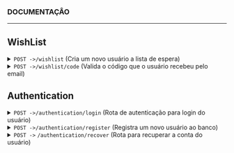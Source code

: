 ### DOCUMENTAÇÂO
------------------------------------------------------------------------------------------
## WishList
<details>
<summary><code>POST -></code><code>/wishlist</code> (Cria um novo usuário a lista de espera)</summary>

#### Descrição
Essa é a primeira rota a ser usada pelo usuário durante o beta fechado, onde ele se cadastrará, essa rota permite a criação do documento que contém o usuário e email na tabela de usuários e o código de verificação, que é mandado para o email dele, que posteriormente será usado como parâmetro na rota de <code>/code</code>, o código tem validade de 5 minutos.

##### Parâmetros

> | Name      |  Type     | Data type               | Description                                                           |
> |-----------|-----------|-------------------------|-----------------------------------------------------------------------|
> | email      |  required | String   | Email do usuário  |
> | name      |  required | String   | Nome do usuário  |

##### Respostas
> | Http code | Content-type | Response |  Description
> |------------|------------------------|------------------------------------------------------------------------------|----------------------------------------|
> |200         | application/json       | `{status: 200, message: "Success. The Code was sent to your email"}`         | Sucesso, email cadastrado na wishlist. |
> |400         | application/json       | `{status: 400, error: "Invalid Name, name must be more than 3 characters"}`  | Falha, o nome do usuário deve ser maior que 3 caracteres.|
> |409         | application/json       | `{status: 409, error: "Email already in use"}`                               | Falha, este email já está sendo usado por outro usuário.|
> |500         | application/json       | `{status: 500, error: "Internal server error"}`                              | Falha, erro interno do servidor.|
</details>

<details>
<summary><code>POST -></code><code>/wishlist/code</code> (Valida o código que o usuário recebeu pelo email)</summary>

#### Descrição
Essa rota é usada para verificar se o usuário possui um email válido, ele receberá um código no email dele após passar pela rota de <code>/wishlist</code> que perdurará por 5 minutos, depois disso o código se torna expirado.

#### Parâmetros
> | Name | Type | Data Type | Description |
> |------|-----------|-------|---------------------------------------|
> | code | required | String | Codigo recebido pelo email do usuário |

#### Respostas
> | Http code | Content-type | Response |  Description
> |------------|------------------------|------------------------------------------------------------------------------|----------------------------------------|
> | 200        | application/json       | `{status: 200, message: "Success. The User is now verified"}`                | Sucesso, email validado com sucesso.   |
> | 400        | application/json       | `{status: 400, error: "Invalid Code"}`                                       | Falha, código menor que 4 caracteres   |
> | 409        | application/json       | `{status: 409, error: "Code expired"}`                                       | Falha, código expirado                 |
> | 500        | application/json       | `{status: 500, error: "Internal server error"}`                              | Falha, erro interno do servidor.       |
</details>

## Authentication
<details>
<summary><code>POST -></code><code>/authentication/login</code> (Rota de autenticação para login do usuário)</summary>
  
#### Parâmetros
> | Name      |  Type     | Data type               | Description                                                           |
> |-----------|-----------|-------------------------|-----------------------------------------------------------------------|
> | email      |  required | String   | Email do usuário  |
> | password      |  required | String   | Senha do usuário  |

#### Respostas
> | Http code | Content-type | Response |  Description
> |------------|------------------------|------------------------------------------------------------------------------|-----------------------------------------------------------------------------------------------------------------------------|
> | 200        | application/json       | `{ status: 200, message: "Success", token: *token*, data: *update* }`          | Sucesso, {token}: Novo token gerado para garantir a segurança, {update}: Status da atualização de last seen e status online.|
> | 400        | application/json       | `{ status: 400, error: "Invalid Email" }`                                      | Falha email não passou pelas verificações dos REGEX, e foi rejeitado.|
> | 400        | application/json       | `{ status: 400, error: "Invalid Password" }`                                   | Falha senha omitida ou inválida|
> | 404        | application/json       | `{ status: 404, error: "User not found" }`                                     | Falha email não encontrado na base de dados|
> | 500        | application/json       | `{status: 500, error: "Internal server error"}`                                | Falha, erro interno do servidor.|
</details>

<details>
<summary><code>POST -></code><code>/authentication/register</code> (Registra um novo usuário ao banco)</summary>
  
#### Parâmetros
> | Name      |  Type     | Data type               | Description                                                           |
> |-----------|-----------|-------------------------|-----------------------------------------------------------------------|
> | email      |  required | String   | Email do usuário  |
> | password      |  required | String   | Senha do usuário  |
> | name | required | String | Nome do usuário |
> | birthday | required | String | Data de nascimento do usuário | 
> | phone | required | String | Telefone do usuário |
> | avatar | required | file | Foto do usuário

#### Respostas
> | Http code | Content-type | Response |  Description
> |------------|------------------------|------------------------------------------------------------------------------|-----------------------------------------------------------------------------------------------------------------------------|
> | 200        | application/json       | `{ status: 200, message: "User created successfully" }`                      | Sucesso, usuário criado com sucesso|
> | 400        | application/json       | `{ status: 400, error: "Invalid Request" }`                                  | Falha, avatar ou algum campo requerido está vazio|
> | 400        | application/json       | `{ status: 400, error: "Invalid Request" }`                                  | Falha, o campo, senha, email nome, data de nascimento ou telefone estão vazios|
> | 409        | application/json       | `{ status: 409, error: "User not verified or allowed in our wishlist" }`     | Falha, usuário não foi verificado com o código recebido por email|

</details>

<details>
<summary><code>POST -></code> <code>/authentication/recover</code> (Rota para recuperar a conta do usuário)</summary>

#### Parâmetros
> | Name      |  Type     | Data type               | Description                                                           |
> |-----------|-----------|-------------------------|-----------------------------------------------------------------------|
> | email | required | String | Email do usuário |

#### Respostas
> | Http code | Content-type | Response |  Description
> |------------|------------------------|------------------------------------------------------------------------------|-----------------------------------------------------------------------------------------------------------------------------|
> | 200        | application/json       | `{status: 200, message: "Success", token: *token*}`                          | Sucesso, email de recuperação com um novo codigo foi enviado para o email do usuário; {token} : Novo token para segurança do usuário |
> | 400        | application/json       | `{ status: 400, error: "Invalid Email" }`                                    | Falha, email não passou pelo REGEX de verificação do servidor |
> | 404        | application/json       | `{status: 404, error: "User not found"}`                                     | Falha, usuário não encontrado na base de dados|
</details>



